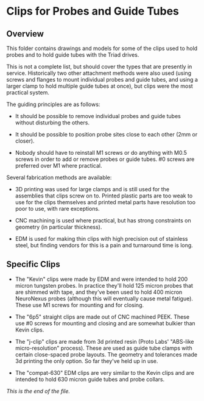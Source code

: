 # Clips for Probes and Guide Tubes

## Overview

This folder contains drawings and models for some of the clips used to hold
probes and to hold guide tubes with the Triad drives.

This is not a complete list, but should cover the types that are presently
in service. Historically two other attachment methods were also used (using
screws and flanges to mount individual probes and guide tubes, and using
a larger clamp to hold multiple guide tubes at once), but clips were the
most practical system.

The guiding principles are as follows:

* It should be possible to remove individual probes and guide tubes without
disturbing the others.

* It should be possible to position probe sites close to each other (2mm or
closer).

* Nobody should have to reinstall M1 screws or do anything with M0.5
screws in order to add or remove probes or guide tubes. #0 screws are
preferred over M1 where practical.

Several fabrication methods are available:

* 3D printing was used for large clamps and is still used for the assemblies
that clips screw on to. Printed plastic parts are too weak to use for the
clips themselves and printed metal parts have resolution too poor to use,
with rare exceptions.

* CNC machining is used where practical, but has strong constraints on
geometry (in particular thickness).

* EDM is used for making thin clips with high precision out of stainless
steel, but finding vendors for this is a pain and turnaround time is long.


## Specific Clips

* The "Kevin" clips were made by EDM and were intended to hold 200 micron
tungsten probes. In practice they'll hold 125 micron probes that are
shimmed with tape, and they've been used to hold 400 micron NeuroNexus
probes (although this will eventually cause metal fatigue). These use M1
screws for mounting and for closing.

* The "6p5" straight clips are made out of CNC machined PEEK. These use #0
screws for mounting and closing and are somewhat bulkier than Kevin clips.

* The "j-clip" clips are made from 3d printed resin (Proto Labs' "ABS-like
micro-resolution" process). These are used as guide tube clamps with
certain close-spaced probe layouts. The geometry and tolerances made 3d
printing the only option. So far they've held up in use.

* The "compat-630" EDM clips are very similar to the Kevin clips and are
intended to hold 630 micron guide tubes and probe collars.


_This is the end of the file._
